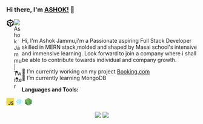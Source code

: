 ### Hi there, I'm [ASHOK!](https://ashokjammu.github.io) 👋

<a href="https://codesandbox.io/u/AshokJammu">
  <img align="left" alt="Ashok Jammu | CodeSandbox" width="20px" src="https://raw.githubusercontent.com/anuraghazra/anuraghazra/master/assets/codesandbox.svg" />
</a>
<a href="https://twitter.com/AshokJammu1?s=08">
  <img align="left" alt="Ashok Jammu | Twitter" width="21px" src="https://raw.githubusercontent.com/anuraghazra/anuraghazra/master/assets/twitter.svg" />
</a>

<br />
<br />

Hi, I'm Ashok Jammu,i'm a Passionate aspiring Full Stack Developer skilled in MERN stack,molded and shaped by Masai school's intensive and immensive learning. Look forward to join a company where i shall be able to contribute towards individual and company growth.

- 🔭 I’m currently working on my project [Booking.com](https://www.booking.com/)
- 🌱 I’m currently learning MongoDB
  
**Languages and Tools:**  

<code><img height="20" src="https://raw.githubusercontent.com/github/explore/80688e429a7d4ef2fca1e82350fe8e3517d3494d/topics/javascript/javascript.png"></code>
<code><img height="20" src="https://raw.githubusercontent.com/github/explore/80688e429a7d4ef2fca1e82350fe8e3517d3494d/topics/react/react.png"></code>
<code><img height="20" src="https://raw.githubusercontent.com/github/explore/80688e429a7d4ef2fca1e82350fe8e3517d3494d/topics/nodejs/nodejs.png"></code> 

<p align='center'>
  <img src="https://github-readme-stats.vercel.app/api?username=AshokJammu&theme=tokyonight&show_icons=true&count_private=true" height="150px"/>
  <img src="https://github-readme-stats.vercel.app/api/top-langs/?username=AshokJammu&theme=tokyonight" height="150px"/>
</P>
